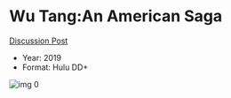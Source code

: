 # Wu Tang:An American Saga

[Discussion Post](https://www.avsforum.com/threads/bass-eq-for-filtered-movies.2995212/post-58776792)

* Year: 2019
* Format: Hulu DD+

![img 0](https://i.imgur.com/yGyCbLq.jpg)

